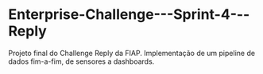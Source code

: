 # Enterprise-Challenge---Sprint-4---Reply
Projeto final do Challenge Reply da FIAP. Implementação de um pipeline de dados fim-a-fim, de sensores a dashboards.
